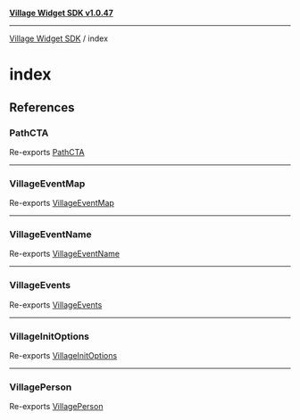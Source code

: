 [**Village Widget SDK v1.0.47**](../README.md)

***

[Village Widget SDK](../modules.md) / index

# index

## References

### PathCTA

Re-exports [PathCTA](../global-types/interfaces/PathCTA.md)

***

### VillageEventMap

Re-exports [VillageEventMap](../village-events/interfaces/VillageEventMap.md)

***

### VillageEventName

Re-exports [VillageEventName](../village-events/type-aliases/VillageEventName.md)

***

### VillageEvents

Re-exports [VillageEvents](../village-events/variables/VillageEvents.md)

***

### VillageInitOptions

Re-exports [VillageInitOptions](../global-types/interfaces/VillageInitOptions.md)

***

### VillagePerson

Re-exports [VillagePerson](../village-events/interfaces/VillagePerson.md)
